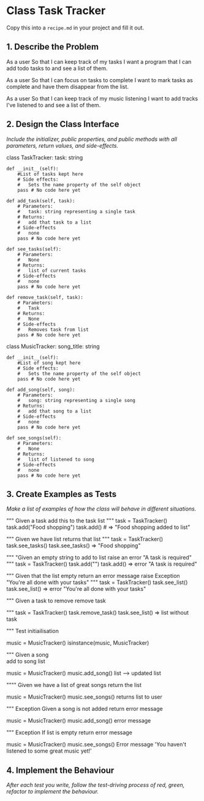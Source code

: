 # Class Task Tracker

Copy this into a `recipe.md` in your project and fill it out.

## 1. Describe the Problem

As a user
So that I can keep track of my tasks
I want a program that I can add todo tasks to and see a list of them.

As a user
So that I can focus on tasks to complete
I want to mark tasks as complete and have them disappear from the list.

As a user
So that I can keep track of my music listening
I want to add tracks I've listened to and see a list of them.

## 2. Design the Class Interface

_Include the initializer, public properties, and public methods with all parameters, return values, and side-effects._

class TaskTracker:
    task: string

    def __init__(self):   
        #List of tasks kept here
        # Side effects:
        #   Sets the name property of the self object
        pass # No code here yet

    def add_task(self, task):
        # Parameters:
        #   task: string representing a single task
        # Returns:
        #   add that task to a list
        # Side-effects
        #   none
        pass # No code here yet

    def see_tasks(self):
        # Parameters:
        #   None
        # Returns:
        #   list of current tasks
        # Side-effects
        #   none
        pass # No code here yet

    def remove_task(self, task):
        # Parameters:
        #   Task
        # Returns:
        #   None
        # Side-effects
        #   Removes task from list
        pass # No code here yet

class MusicTracker:
    song_title: string

    def __init__(self):
        #List of song kept here
        # Side effects:
        #   Sets the name property of the self object
        pass # No code here yet
    
    def add_song(self, song):
        # Parameters:
        #   song: string representing a single song
        # Returns:
        #   add that song to a list
        # Side-effects
        #   none
        pass # No code here yet
    
    def see_songs(self):
        # Parameters:
        #   None
        # Returns:
        #   list of listened to song
        # Side-effects
        #   none
        pass # No code here yet

## 3. Create Examples as Tests

_Make a list of examples of how the class will behave in different situations._

"""
Given a task add this 
to the task list
"""
task = TaskTracker()
task.add("Food shopping")
task.add() # => "Food shopping added to list"

"""
Given we have list
returns that list
"""
task = TaskTracker()
task.see_tasks()
task.see_tasks() => "Food shopping"

"""
"Given an empty string to add to list
raise an error "A task is required"
"""
task = TaskTracker()
task.add("")
task.add() => error "A task is required"

"""
Given that the list empty
return an error message
raise Exception "You're all done with your tasks" 
"""
task = TaskTracker()
task.see_list()
task.see_list() => error "You're all done with your tasks" 

"""
Given a task to remove
remove task

"""
task = TaskTracker()
task.remove_task()
task.see_list() => list without task 

"""
Test initiailisation

music = MusicTracker()
isinstance(music, MusicTracker)

"""
Given a song  
add to song list

music = MusicTracker()
music.add_song()
list --> updated list

""""
Given we have a list of great songs
return the list

music = MusicTracker()
music.see_songs()
returns list to user

"""
Exception
Given a song is not added
return error message

music = MusicTracker()
music.add_song()
error message

"""
Exception
If list is empty
return error message

music = MusicTracker()
music.see_songs()
Error message 'You haven't listened to some great music yet!'


## 4. Implement the Behaviour

_After each test you write, follow the test-driving process of red, green, refactor to implement the behaviour._


